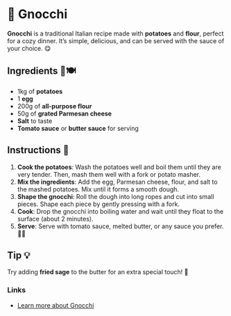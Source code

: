 # 🍝 Gnocchi

**Gnocchi** is a traditional Italian recipe made with **potatoes** and **flour**, perfect for a cozy dinner. It’s simple, delicious, and can be served with the sauce of your choice. 😋

## Ingredients 🥔🍽️

- 1kg of **potatoes**
- 1 **egg**
- 200g of **all-purpose flour**
- 50g of **grated Parmesan cheese**
- **Salt** to taste
- **Tomato sauce** or **butter sauce** for serving

## Instructions 🍳

1. **Cook the potatoes**: Wash the potatoes well and boil them until they are very tender. Then, mash them well with a fork or potato masher.
2. **Mix the ingredients**: Add the egg, Parmesan cheese, flour, and salt to the mashed potatoes. Mix until it forms a smooth dough.
3. **Shape the gnocchi**: Roll the dough into long ropes and cut into small pieces. Shape each piece by gently pressing with a fork.
4. **Cook**: Drop the gnocchi into boiling water and wait until they float to the surface (about 2 minutes).
5. **Serve**: Serve with tomato sauce, melted butter, or any sauce you prefer. 🧈🍅

## Tip 💡
Try adding **fried sage** to the butter for an extra special touch! 🌿

### Links
- [Learn more about Gnocchi](https://en.wikipedia.org/wiki/Gnocchi)
